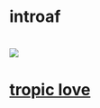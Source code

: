# introaf

# ![](https://search.naver.com/search.naver?where=image&query=%EC%9D%B4%EC%84%B1%EA%B2%BD&ie=utf8&sm=tab_she&qdt=0#)

# [tropic love](https://www.youtube.com/watch?v=u6RJv7f__Mg)

